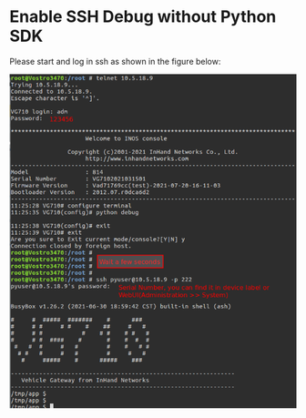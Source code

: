 # Enable SSH Debug without Python SDK

Please start and log in ssh as shown in the figure below:

![image-20210721135401231](images/image-20210721135401231.png)